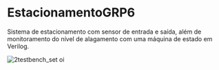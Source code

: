 # EstacionamentoGRP6
Sistema de estacionamento com sensor de entrada e saída, além de monitoramento do nível de alagamento com uma máquina de estado em Verilog.

![2testbench_set](https://user-images.githubusercontent.com/100461457/204906191-e02b9490-0a40-499c-9190-cbefbff2288a.png)
oi
